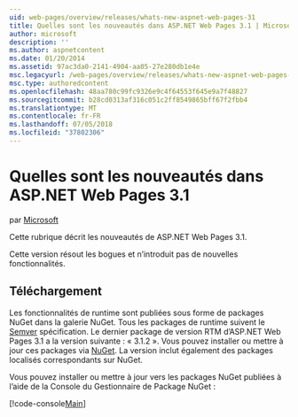```yaml
---
uid: web-pages/overview/releases/whats-new-aspnet-web-pages-31
title: Quelles sont les nouveautés dans ASP.NET Web Pages 3.1 | Microsoft Docs
author: microsoft
description: ''
ms.author: aspnetcontent
ms.date: 01/20/2014
ms.assetid: 97ac3da0-2141-4904-aa05-27e280db1e4e
msc.legacyurl: /web-pages/overview/releases/whats-new-aspnet-web-pages-31
msc.type: authoredcontent
ms.openlocfilehash: 48aa780c99fc9326e9c4f64553f645e9a7f48827
ms.sourcegitcommit: b28cd0313af316c051c2ff8549865bff67f2fbb4
ms.translationtype: MT
ms.contentlocale: fr-FR
ms.lasthandoff: 07/05/2018
ms.locfileid: "37802306"
---
```

<a name="whats-new-in-aspnet-web-pages-31"></a>Quelles sont les nouveautés dans ASP.NET Web Pages 3.1
====================
par [Microsoft](https://github.com/microsoft)

Cette rubrique décrit les nouveautés de ASP.NET Web Pages 3.1.

Cette version résout les bogues et n’introduit pas de nouvelles fonctionnalités.

<a id="download"></a>
## <a name="download"></a>Téléchargement

Les fonctionnalités de runtime sont publiées sous forme de packages NuGet dans la galerie NuGet. Tous les packages de runtime suivent le [Semver](http://semver.org/) spécification. Le dernier package de version RTM d’ASP.NET Web Pages 3.1 a la version suivante : « 3.1.2 ». Vous pouvez installer ou mettre à jour ces packages via [NuGet](http://www.nuget.org/packages/Microsoft.AspNet.WebPages/). La version inclut également des packages localisés correspondants sur NuGet.

Vous pouvez installer ou mettre à jour vers les packages NuGet publiées à l’aide de la Console du Gestionnaire de Package NuGet :

[!code-console[Main](whats-new-aspnet-web-pages-31/samples/sample1.cmd)]

